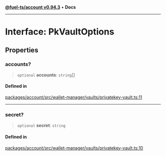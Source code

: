 [**@fuel-ts/account v0.94.3**](../index.md) • **Docs**

***

# Interface: PkVaultOptions

## Properties

### accounts?

> `optional` **accounts**: `string`[]

#### Defined in

[packages/account/src/wallet-manager/vaults/privatekey-vault.ts:11](https://github.com/FuelLabs/fuels-ts/blob/cc962ddd723eecfdc3547cbf3cf6ebcfd052d837/packages/account/src/wallet-manager/vaults/privatekey-vault.ts#L11)

***

### secret?

> `optional` **secret**: `string`

#### Defined in

[packages/account/src/wallet-manager/vaults/privatekey-vault.ts:10](https://github.com/FuelLabs/fuels-ts/blob/cc962ddd723eecfdc3547cbf3cf6ebcfd052d837/packages/account/src/wallet-manager/vaults/privatekey-vault.ts#L10)

